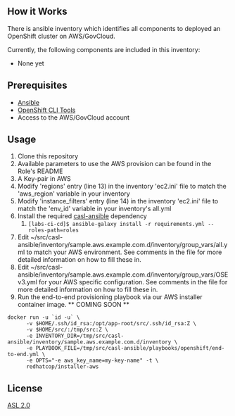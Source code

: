 ## How it Works

There is ansible inventory which identifies all components to deployed an OpenShift cluster on AWS/GovCloud.

Currently, the following components are included in this inventory:
* None yet

## Prerequisites

* [Ansible](http://docs.ansible.com/ansible/latest/intro_installation.html)
* [OpenShift CLI Tools](https://docs.openshift.com/container-platform/3.7/cli_reference/get_started_cli.html)
* Access to the AWS/GovCloud account

## Usage 

1. Clone this repository
1. Available parameters to use the AWS provision can be found in the Role's README
1. A Key-pair in AWS
1. Modify 'regions' entry (line 13) in the inventory 'ec2.ini' file to match the 'aws_region' variable in your inventory
1. Modify 'instance_filters' entry (line 14) in the inventory 'ec2.ini' file to match the 'env_id' variable in your inventory's all.yml
1. Install the required [casl-ansible](https://github.com/redhat-cop/casl-ansible) dependency
    1. `[labs-ci-cd]$ ansible-galaxy install -r requirements.yml --roles-path=roles`
1. Edit ~/src/casl-ansible/inventory/sample.aws.example.com.d/inventory/group_vars/all.yml to match your AWS environment. See comments in the file for more detailed information on how to fill these in.
1. Edit ~/src/casl-ansible/inventory/sample.aws.example.com.d/inventory/group_vars/OSEv3.yml for your AWS specific configuration. See comments in the file for more detailed information on how to fill these in.
1. Run the end-to-end provisioning playbook via our AWS installer container image. ** COMING SOON **
```
docker run -u `id -u` \
      -v $HOME/.ssh/id_rsa:/opt/app-root/src/.ssh/id_rsa:Z \
      -v $HOME/src/:/tmp/src:Z \
      -e INVENTORY_DIR=/tmp/src/casl-ansible/inventory/sample.aws.example.com.d/inventory \
      -e PLAYBOOK_FILE=/tmp/src/casl-ansible/playbooks/openshift/end-to-end.yml \
      -e OPTS="-e aws_key_name=my-key-name" -t \
      redhatcop/installer-aws
```

## License
[ASL 2.0](LICENSE)
